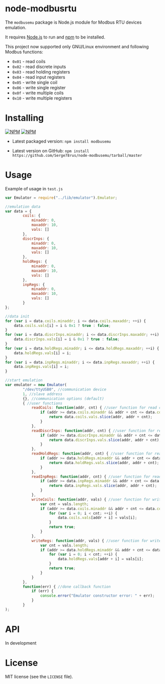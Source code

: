 # node-modbusrtu

The `modbusemu` package is Node.js module for Modbus RTU devices emulation.

It requires [Node.js](http://nodejs.org/) to run and [npm](https://www.npmjs.org/) to be installed.

This project now supported only GNU/Linux environment and following Modbus functions:
* `0x01` - read coils
* `0x02` - read discrete inputs
* `0x03` - read holding registers
* `0x04` - read input registers
* `0x05` - write single coil
* `0x06` - write single register
* `0x0f` - write multiple coils
* `0x10` - write multiple registers

# Installing

[![NPM](https://nodei.co/npm/modbusemu.png?downloads=true&downloadRank=true&stars=true)](https://nodei.co/npm/modbusemu/)
[![NPM](https://nodei.co/npm-dl/modbusemu.png?months=3&height=3)](https://nodei.co/npm/modbusemu/)

* Latest packaged version: `npm install modbusemu`

* Latest version on GitHub: `npm install https://github.com/Serge78rus/node-modbusemu/tarball/master`

# Usage

Example of usage in `test.js`
```javascript
var Emulator = require("../lib/emulator").Emulator;

//emulation data
var data = {
		coils: {
			minaddr: 0,
			maxaddr: 10,
			vals: []
		},
		discrInps: {
			minaddr: 0,
			maxaddr: 10,
			vals: []
		},
		holdRegs: {
			minaddr: 0,
			maxaddr: 10,
			vals: []
		},
		inpRegs: {
			minaddr: 0,
			maxaddr: 10,
			vals: []
		}
}; 

//data init 
for (var i = data.coils.minaddr; i <= data.coils.maxaddr; ++i) {
	data.coils.vals[i] = i & 0x1 ? true : false;
}
for (var i = data.discrInps.minaddr; i <= data.discrInps.maxaddr; ++i) {
	data.discrInps.vals[i] = i & 0x1 ? true : false;
}
for (var i = data.holdRegs.minaddr; i <= data.holdRegs.maxaddr; ++i) {
	data.holdRegs.vals[i] = i;
}
for (var i = data.inpRegs.minaddr; i <= data.inpRegs.maxaddr; ++i) {
	data.inpRegs.vals[i] = i;
}

//start emulation
var emulator = new Emulator(
		"/dev/ttyUSB0", //communication device 
		1, //slave address
		{}, //communication options (default)
		{ //user functions
			readCoils: function(addr, cnt) { //user function for read coils
				if (addr >= data.coils.minaddr && addr + cnt <= data.coils.maxaddr) {
					return data.coils.vals.slice(addr, addr + cnt);
				}
			},
			readDiscrInps: function(addr, cnt) { //user function for read discrete inputs
				if (addr >= data.discrInps.minaddr && addr + cnt <= data.discrInps.maxaddr) {
					return data.discrInps.vals.slice(addr, addr + cnt);
				}
			},
			readHoldRegs: function(addr, cnt) { //user function for read holding registers
				if (addr >= data.holdRegs.minaddr && addr + cnt <= data.holdRegs.maxaddr) {
					return data.holdRegs.vals.slice(addr, addr + cnt);
				}
			},
			readInpRegs: function(addr, cnt) { //user function for read input registers
				if (addr >= data.inpRegs.minaddr && addr + cnt <= data.inpRegs.maxaddr) {
					return data.inpRegs.vals.slice(addr, addr + cnt);
				}
			},
			writeCoils: function(addr, vals) { //user function for write coils
				var cnt = vals.length;
				if (addr >= data.coils.minaddr && addr + cnt <= data.coils.maxaddr) {
					for (var i = 0; i < cnt; ++i) {
						data.coils.vals[addr + i] = vals[i];
					}
					return true;
				}
			},
			writeRegs: function(addr, vals) { //user function for write holding registers
				var cnt = vals.length;
				if (addr >= data.holdRegs.minaddr && addr + cnt <= data.holdRegs.maxaddr) {
					for (var i = 0; i < cnt; ++i) {
						data.holdRegs.vals[addr + i] = vals[i];
					}
					return true;
				}
			}
		}, 
		function(err) { //done callback function
			if (err) {
				console.error("Emulator constructor error: " + err);
			}
		}
);
```

# API

In development

# License

MIT license (see the `LICENSE` file).